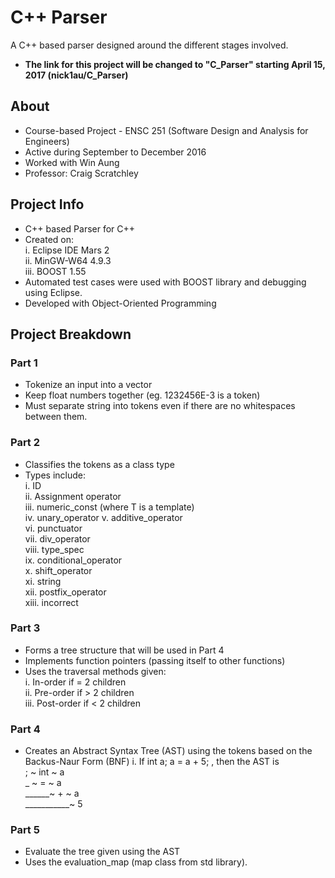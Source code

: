 # C++ Parser
A C++ based parser designed around the different stages involved.
* **The link for this project will be changed to "C_Parser" starting April 15, 2017 (nick1au/C_Parser)**

## About

* Course-based Project - ENSC 251 (Software Design and Analysis for Engineers)
* Active during September to December 2016
* Worked with Win Aung
* Professor: Craig Scratchley

## Project Info
* C++ based Parser for C++
* Created on:  
i. Eclipse IDE Mars 2  
ii. MinGW-W64 4.9.3  
iii. BOOST 1.55
* Automated test cases were used with BOOST library and debugging using Eclipse.
* Developed with Object-Oriented Programming

## Project Breakdown

### Part 1
* Tokenize an input into a vector
* Keep float numbers together (eg. 1232456E-3 is a token)
* Must separate string into tokens even if there are no whitespaces between them.

### Part 2
* Classifies the tokens as a class type
* Types include:  
i. ID  
ii. Assignment operator  
iii. numeric_const<T> (where T is a template)  
iv. unary_operator
v. additive_operator  
vi. punctuator  
vii. div_operator  
viii. type_spec  
ix. conditional_operator  
x. shift_operator  
xi. string  
xii. postfix_operator  
xiii. incorrect

### Part 3
* Forms a tree structure that will be used in Part 4
* Implements function pointers (passing itself to other functions)
* Uses the traversal methods given:  
i. In-order if = 2 children  
ii. Pre-order if > 2 children  
iii. Post-order if < 2 children  

### Part 4
* Creates an Abstract Syntax Tree (AST) using the tokens based on the Backus-Naur Form (BNF)
i. If int a; a = a + 5; , then the AST is  
; ~ int ~ a  
_ ~ = ~ a  
______~ + ~ a  
___________~ 5  
             
### Part 5
* Evaluate the tree given using the AST
* Uses the evaluation_map (map class from std library).
